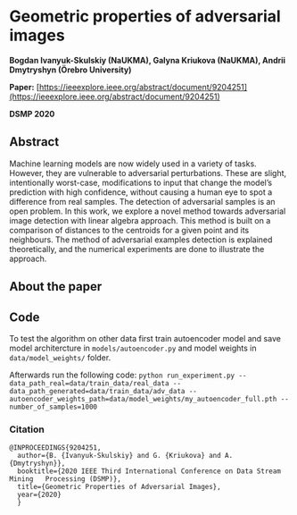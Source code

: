 # Geometric properties of adversarial images

**Bogdan Ivanyuk-Skulskiy (NaUKMA), Galyna Kriukova (NaUKMA), Andrii Dmytryshyn (Örebro University)**

**Paper:** [https://ieeexplore.ieee.org/abstract/document/9204251](https://ieeexplore.ieee.org/abstract/document/9204251)

**DSMP 2020**

## Abstract
Machine learning models are now widely used in a variety of tasks. However, they are vulnerable to adversarial perturbations. These are slight, intentionally worst-case, modifications to input that change the model’s prediction with high confidence, without causing a human eye to spot a difference from real samples. The detection of adversarial samples is an open problem. In this work, we explore a novel method towards adversarial image detection with linear algebra approach. This method is built on a comparison of distances to the centroids for a given point and its neighbours. The method of adversarial examples detection is explained theoretically, and the numerical experiments are done to illustrate the approach.

## About the paper

## Code
To test the algorithm on other data first train autoencoder model and save model architercture in `models/autoencoder.py` and model weights in `data/model_weights/` folder. 

Afterwards run the following code:
`python run_experiment.py --data_path_real=data/train_data/real_data --data_path_generated=data/train_data/adv_data --autoencoder_weights_path=data/model_weights/my_autoencoder_full.pth --number_of_samples=1000`


### Citation
```
@INPROCEEDINGS{9204251,
  author={B. {Ivanyuk-Skulskiy} and G. {Kriukova} and A. {Dmytryshyn}},
  booktitle={2020 IEEE Third International Conference on Data Stream Mining   Processing (DSMP)}, 
  title={Geometric Properties of Adversarial Images}, 
  year={2020}
  }
```
